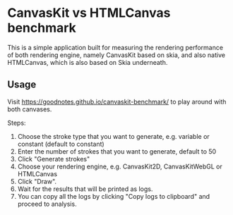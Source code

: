 # CanvasKit vs HTMLCanvas benchmark

This is a simple application built for measuring the rendering performance of both rendering engine, namely CanvasKit based on skia, and also native HTMLCanvas, which is also based on Skia underneath.

## Usage

Visit https://goodnotes.github.io/canvaskit-benchmark/ to play around with both canvases.

Steps:

1. Choose the stroke type that you want to generate, e.g. variable or constant (default to constant)
2. Enter the number of strokes that you want to generate, default to 50
3. Click "Generate strokes"
4. Choose your rendering engine, e.g. CanvasKit2D, CanvasKitWebGL or HTMLCanvas
5. Click "Draw".
6. Wait for the results that will be printed as logs.
7. You can copy all the logs by clicking "Copy logs to clipboard" and proceed to analysis.
